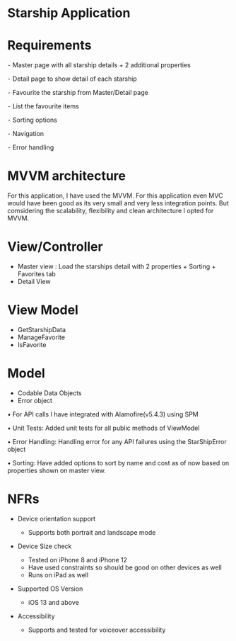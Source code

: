 # Starship Application 

# Requirements

⁃	Master page with all starship details + 2 additional properties

⁃	Detail page to show detail of each starship

⁃	Favourite the starship from Master/Detail page

⁃	List the favourite items

⁃	Sorting options

⁃	Navigation

⁃	Error handling



# MVVM architecture
For this application, I have used the MVVM. For this application even MVC would have been good as its very small and very less integration points.
But comsidering the scalability, flexibility and clean architecture I opted for MVVM.

# View/Controller
   * Master view : Load the starships detail with 2 properties + Sorting + Favorites tab
   * Detail View 

# View Model
   * GetStarshipData
   * ManageFavorite
   * IsFavorite
    
# Model
   * Codable Data Objects
   * Error object


•	For API calls I have integrated with Alamofire(v5.4.3) using SPM

•	Unit Tests: Added unit tests for all public methods of ViewModel

•	Error Handling: Handling error for any API failures using the StarShipError object 

•	Sorting: Have added options to sort by name and cost as of now based on properties shown on master view. 


# NFRs

- Device orientation support
  * Supports both portrait and landscape mode

- Device Size check
   * Tested on iPhone 8 and iPhone 12
   * Have used constraints so should be good on other devices as well
   * Runs on iPad as well

- Supported OS Version
   * iOS 13 and above 

- Accessibility
   * Supports and tested for voiceover accessibility


